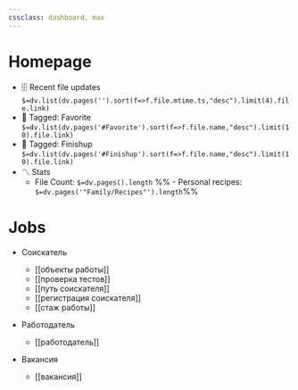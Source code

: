 ```yaml
---
cssclass: dashboard, max
---
```


# Homepage

- 🗄️ Recent file updates
 `$=dv.list(dv.pages('').sort(f=>f.file.mtime.ts,"desc").limit(4).file.link)`
- 🔖 Tagged:  Favorite 
 `$=dv.list(dv.pages('#Favorite').sort(f=>f.file.name,"desc").limit(10).file.link)`
 - 🏁 Tagged:  Finishup 
 `$=dv.list(dv.pages('#Finishup').sort(f=>f.file.name,"desc").limit(10).file.link)`
- 〽️ Stats
	-  File Count: `$=dv.pages().length`
	%% -  Personal recipes: `$=dv.pages('"Family/Recipes"').length`%%
# Jobs

- Соискатель

	- [[объекты работы]]
	- [[проверка тестов]]
	- [[путь соискателя]]
	- [[регистрация соискателя]]
	- [[стаж работы]]

- Работодатель
	- [[работодатель]]

- Вакансия
	- [[вакансия]]